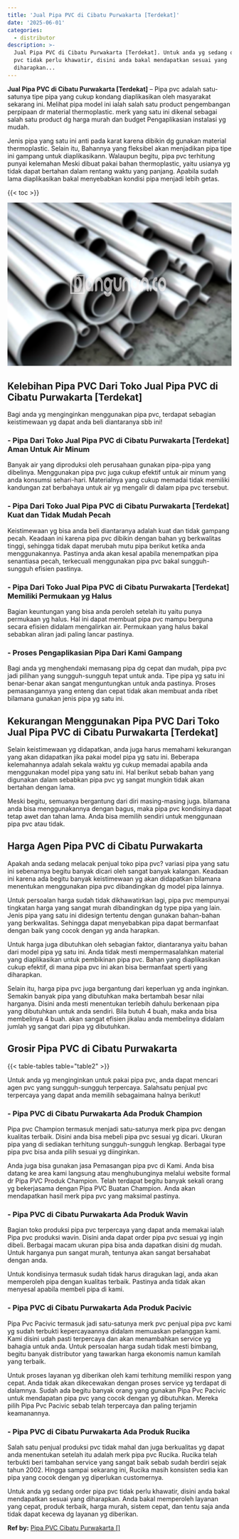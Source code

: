 ```yaml
---
title: 'Jual Pipa PVC di Cibatu Purwakarta [Terdekat]'
date: '2025-06-01'
categories:
  - distributor
description: >-
  Jual Pipa PVC di Cibatu Purwakarta [Terdekat]. Untuk anda yg sedang order pipa
  pvc tidak perlu khawatir, disini anda bakal mendapatkan sesuai yang
  diharapkan...
---
```


**Jual Pipa PVC di Cibatu Purwakarta \[Terdekat\]** – Pipa pvc adalah satu-satunya tipe pipa yang cukup kondang diaplikasikan oleh masyarakat sekarang ini. Melihat pipa model ini ialah salah satu product pengembangan perpipaan dr material thermoplastic. merk yang satu ini dikenal sebagai salah satu product dg harga murah dan budget Pengaplikasian instalasi yg mudah.

Jenis pipa yang satu ini anti pada karat karena dibikin dg gunakan material thermoplastic. Selain itu, Bahannya yang fleksibel akan menjadikan pipa tipe ini gampang untuk diaplikasikann. Walaupun begitu, pipa pvc terhitung punyai kelemahan Meski dibuat pakai bahan thermoplastic, yaitu usianya yg tidak dapat bertahan dalam rentang waktu yang panjang. Apabila sudah lama diaplikasikan bakal menyebabkan kondisi pipa menjadi lebih getas.

{{< toc >}}

![Jual Pipa PVC di Cibatu Purwakarta [Terdekat]](/images/jaul-pipa-pvc-48.png)

## Kelebihan Pipa PVC Dari Toko Jual Pipa PVC di Cibatu Purwakarta \[Terdekat\]

Bagi anda yg menginginkan menggunakan pipa pvc, terdapat sebagian keistimewaan yg dapat anda beli diantaranya sbb ini!

### \- Pipa Dari Toko Jual Pipa PVC di Cibatu Purwakarta \[Terdekat\] Aman Untuk Air Minum

Banyak air yang diproduksi oleh perusahaan gunakan pipa-pipa yang dibelinya. Menggunakan pipa pvc juga cukup efektif untuk air minum yang anda konsumsi sehari-hari. Materialnya yang cukup memadai tidak memiliki kandungan zat berbahaya untuk air yg mengalir di dalam pipa pvc tersebut.

### \- Pipa Dari Toko Jual Pipa PVC di Cibatu Purwakarta \[Terdekat\] Kuat dan Tidak Mudah Pecah

Keistimewaan yg bisa anda beli diantaranya adalah kuat dan tidak gampang pecah. Keadaan ini karena pipa pvc dibikin dengan bahan yg berkwalitas tinggi, sehingga tidak dapat merubah mutu pipa berikut ketika anda menggunakannya. Pastinya anda akan kesal apabila menempatkan pipa senantiasa pecah, terkecuali menggunakan pipa pvc bakal sungguh-sungguh efisien pastinya.

### \- Pipa Dari Toko Jual Pipa PVC di Cibatu Purwakarta \[Terdekat\] Memiliki Permukaan yg Halus

Bagian keuntungan yang bisa anda peroleh setelah itu yaitu punya permukaan yg halus. Hal ini dapat membuat pipa pvc mampu berguna secara efisien didalam mengalirkan air. Permukaan yang halus bakal sebabkan aliran jadi paling lancar pastinya.

### \- Proses Pengaplikasian Pipa Dari Kami Gampang

Bagi anda yg menghendaki memasang pipa dg cepat dan mudah, pipa pvc jadi pilihan yang sungguh-sungguh tepat untuk anda. Tipe pipa yg satu ini benar-benar akan sangat menguntungkan untuk anda pastinya. Proses pemasangannya yang enteng dan cepat tidak akan membuat anda ribet bilamana gunakan jenis pipa yg satu ini.

## Kekurangan Menggunakan Pipa PVC Dari Toko Jual Pipa PVC di Cibatu Purwakarta \[Terdekat\]

Selain keistimewaan yg didapatkan, anda juga harus memahami kekurangan yang akan didapatkan jika pakai model pipa yg satu ini. Beberapa kelemahannya adalah sekala waktu yg cukup memadai apabila anda menggunakan model pipa yang satu ini. Hal berikut sebab bahan yang digunakan dalam sebabkan pipa pvc yg sangat mungkin tidak akan bertahan dengan lama.

Meski begitu, semuanya bergantung dari diri masing-masing juga. bilamana anda bisa menggunakannya dengan bagus, maka pipa pvc kondisinya dapat tetap awet dan tahan lama. Anda bisa memilih sendiri untuk menggunaan pipa pvc atau tidak.

## Harga Agen Pipa PVC di Cibatu Purwakarta

Apakah anda sedang melacak penjual toko pipa pvc? variasi pipa yang satu ini sebenarnya begitu banyak dicari oleh sangat banyak kalangan. Keadaan ini karena ada begitu banyak keistimewaan yg akan didapatkan bilamana menentukan menggunakan pipa pvc dibandingkan dg model pipa lainnya.

Untuk persoalan harga sudah tidak dikhawatirkan lagi, pipa pvc mempunyai tingkatan harga yang sangat murah dibandingkan dg type pipa yang lain. Jenis pipa yang satu ini didesign tertentu dengan gunakan bahan-bahan yang berkwalitas. Sehingga dapat menyebabkan pipa dapat bermanfaat dengan baik yang cocok dengan yg anda harapkan.

Untuk harga juga dibutuhkan oleh sebagian faktor, diantaranya yaitu bahan dari model pipa yg satu ini. Anda tidak mesti mempermasalahkan material yang diaplikasikan untuk pembikinan pipa pvc. Bahan yang diaplikasikan cukup efektif, di mana pipa pvc ini akan bisa bermanfaat sperti yang diharapkan.

Selain itu, harga pipa pvc juga bergantung dari keperluan yg anda inginkan. Semakin banyak pipa yang dibutuhkan maka bertambah besar nilai harganya. Disini anda mesti menentukan terlebih dahulu berkenaan pipa yang dibutuhkan untuk anda sendiri. Bila butuh 4 buah, maka anda bisa membelinya 4 buah. akan sangat efisien jikalau anda membelinya didalam jumlah yg sangat dari pipa yg dibutuhkan.

## Grosir Pipa PVC di Cibatu Purwakarta

{{< table-tables table="table2" >}}

Untuk anda yg menginginkan untuk pakai pipa pvc, anda dapat mencari agen pvc yang sungguh-sungguh terpercaya. Salahsatu penjual pvc terpercaya yang dapat anda memilih sebagaimana halnya berikut!

### \- Pipa PVC di Cibatu Purwakarta Ada Produk Champion

Pipa pvc Champion termasuk menjadi satu-satunya merk pipa pvc dengan kualitas terbaik. Disini anda bisa mebeli pipa pvc sesuai yg dicari. Ukuran pipa yang di sediakan terhitung sungguh-sungguh lengkap. Berbagai type pipa pvc bisa anda pilih sesuai yg diinginkan.

Anda juga bisa gunakan jasa Pemasangan pipa pvc di Kami. Anda bisa datang ke area kami langsung atau menghubunginya melalui website formal dr Pipa PVC Produk Champion. Telah terdapat begitu banyak sekali orang yg bekerjasama dengan Pipa PVC Buatan Champion. Anda akan mendapatkan hasil merk pipa pvc yang maksimal pastinya.

### \- Pipa PVC di Cibatu Purwakarta Ada Produk Wavin

Bagian toko produksi pipa pvc terpercaya yang dapat anda memakai ialah Pipa pvc produksi wavin. Disini anda dapat order pipa pvc sesuai yg ingin dibeli. Berbagai macam ukuran pipa bisa anda dapatkan disini dg mudah. Untuk harganya pun sangat murah, tentunya akan sangat bersahabat dengan anda.

Untuk kondisinya termasuk sudah tidak harus diragukan lagi, anda akan memperoleh pipa dengan kualitas terbaik. Pastinya anda tidak akan menyesal apabila membeli pipa di kami.

### \- Pipa PVC di Cibatu Purwakarta Ada Produk Pacivic

Pipa Pvc Pacivic termasuk jadi satu-satunya merk pvc penjual pipa pvc kami yg sudah terbukti kepercayaannya didalam memuaskan pelanggan kami. Kami disini udah pasti terpercaya dan akan menambahkan service yg bahagia untuk anda. Untuk persoalan harga sudah tidak mesti bimbang, begitu banyak distributor yang tawarkan harga ekonomis namun kamilah yang terbaik.

Untuk proses layanan yg diberikan oleh kami terhitung memiliki respon yang cepat. Anda tidak akan dikecewakan dengan proses service yg terdapat di dalamnya. Sudah ada begitu banyak orang yang gunakan Pipa Pvc Pacivic untuk mendapatan pipa pvc yang cocok dengan yg dibutuhkan. Mereka pilih Pipa Pvc Pacivic sebab telah terpercaya dan paling terjamin keamanannya.

### \- Pipa PVC di Cibatu Purwakarta Ada Produk Rucika

Salah satu penjual produksi pvc tidak mahal dan juga berkualitas yg dapat anda menentukan setelah itu adalah merk pipa pvc Rucika. Rucika telah terbukti beri tambahan service yang sangat baik sebab sudah berdiri sejak tahun 2002. Hingga sampai sekarang ini, Rucika masih konsisten sedia kan pipa yang cocok dengan yg diperlukan customernya.

Untuk anda yg sedang order pipa pvc tidak perlu khawatir, disini anda bakal mendapatkan sesuai yang diharapkan. Anda bakal memperoleh layanan yang cepat, produk terbaik, harga murah, sistem cepat, dan tentu saja anda tidak dapat kecewa dg layanan yg diberikan.

**Ref by:** [Pipa PVC Cibatu Purwakarta []](https://id.wikipedia.org/wiki/Pipa)
